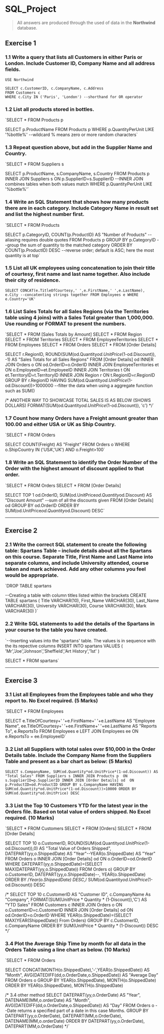 # SQL_Project

> All answers are produced through the used of data in the **Northwind** database.
## Exercise 1
### 1.1 Write a query that lists all Customers in either Paris or London. Include Customer ID, Company Name and all address fields.
```
USE Northwind 

SELECT c.CustomerID, c.CompanyName, c.Address 
FROM Customers c
WHERE c.City IN ('Paris', 'London') --shorthand for OR operator
```
### 1.2 List all products stored in bottles.

`SELECT * FROM Products p

SELECT p.ProductName 
FROM Products p
WHERE p.QuantityPerUnit LIKE '%bottle%' --wildcard % means zero or more random characters`

### 1.3 Repeat question above, but add in the Supplier Name and Country.

`SELECT * FROM Suppliers s

SELECT p.ProductName, s.CompanyName, s.Country 
FROM Products p INNER JOIN Suppliers s ON p.SupplierID=s.SupplierID --INNER JOIN combines tables when both values match 
WHERE p.QuantityPerUnit LIKE '%bottle%'`

### 1.4 Write an SQL Statement that shows how many products there are in each category. Include Category Name in result set and list the highest number first.

`SELECT * FROM Products

SELECT p.CategoryID, COUNT(p.ProductID) AS "Number of Products" --aliasing requires double quotes
FROM Products p
GROUP BY p.CategoryID --group the sum of quantity to the matched category
ORDER BY COUNT(p.ProductID) DESC --reverse order; default is ASC; here the most quantity is at top`

### 1.5 List all UK employees using concatenation to join their title of courtesy, first name and last name together. Also include their city of residence.

`SELECT CONCAT(e.TitleOfCourtesy,' ',e.FirstName,' ',e.LastName), e.City --concatenting strings together
FROM Employees e
WHERE e.Country='UK'`

### 1.6 List Sales Totals for all Sales Regions (via the Territories table using 4 joins) with a Sales Total greater than 1,000,000. Use rounding or FORMAT to present the numbers. 

`SELECT * FROM [Sales Totals by Amount]
SELECT * FROM Region
SELECT * FROM Territories
SELECT * FROM EmployeeTerritories
SELECT * FROM Employees
SELECT * FROM Orders
SELECT * FROM [Order Details]

SELECT r.RegionID, ROUND(SUM(od.Quantity*od.UnitPrice*(1-od.Discount)), -1) AS "Sales Totals for all Sales Regions"
FROM [Order Details] od 
INNER JOIN Orders o ON od.OrderID=o.OrderID 
INNER JOIN EmployeeTerritories et ON o.EmployeeID=et.EmployeeID 
INNER JOIN Territories t ON et.TerritoryID=t.TerritoryID 
INNER JOIN Region r ON t.RegionID=r.RegionID
GROUP BY r.RegionID
HAVING SUM(od.Quantity*od.UnitPrice*(1-od.Discount))>1000000 --filter the data when using a aggregate function such as SUM()

/*
ANOTHER WAY TO SHOWCASE TOTAL SALES IS AS BELOW (SHOWS DOLLARS)
FORMAT(SUM(od.Quantity*od.UnitPrice*(1-od.Discount)), 'c')
*/`

### 1.7 Count how many Orders have a Freight amount greater than 100.00 and either USA or UK as Ship Country.

`SELECT * FROM Orders

SELECT COUNT(Freight) AS "Freight"
FROM Orders o
WHERE o.ShipCountry IN ('USA','UK') AND o.Freight>100`

### 1.8 Write an SQL Statement to identify the Order Number of the Order with the highest amount of discount applied to that order.

`SELECT * FROM Orders
SELECT * FROM [Order Details]

SELECT TOP 1 od.OrderID, SUM(od.UnitPrice*od.Quantity*od.Discount) AS "Discount Amount" --sum of all the discounts given
FROM [Order Details] od
GROUP BY od.OrderID
ORDER BY SUM(od.UnitPrice*od.Quantity*od.Discount) DESC`

___
## Exercise 2
### 2.1 Write the correct SQL statement to create the following table: Spartans Table – include details about all the Spartans on this course. Separate Title, First Name and Last Name into separate columns, and include University attended, course taken and mark achieved. Add any other columns you feel would be appropriate. 

`DROP TABLE spartans

--Creating a table with column titles listed within the brackets
CREATE TABLE spartans (
    Title VARCHAR(10),
    First_Name VARCHAR(30),
    Last_Name VARCHAR(30),
    University VARCHAR(30),
    Course VARCHAR(30),
    Mark VARCHAR(30)
)`

### 2.2 Write SQL statements to add the details of the Spartans in your course to the table you have created.

`--Inserting values into the 'spartans' table. The values is in sequence with the its repective columns 
INSERT INTO spartans
VALUES (
    'Mr','Joe','Johnson','Sheffield','Art History','1st'
)

SELECT * FROM spartans`

___
## Exercise 3
### 3.1 List all Employees from the Employees table and who they report to. No Excel required. (5 Marks)

`SELECT * FROM Employees

SELECT e.TitleOfCourtesy+' '+e.FirstName+' '+e.LastName AS "Employee Name", ee.TitleOfCourtesy+' '+ee.FirstName+' '+ee.LastName AS "Reports To", e.ReportsTo
FROM Employees e LEFT JOIN Employees ee ON e.ReportsTo = ee.EmployeeID`

### 3.2 List all Suppliers with total sales over $10,000 in the Order Details table. Include the Company Name from the Suppliers Table and present as a bar chart as below: (5 Marks)

`SELECT s.CompanyName, SUM(od.Quantity*od.UnitPrice*(1-od.Discount)) AS "Total Sales"
FROM Suppliers s INNER JOIN Products p 
ON s.SupplierID=p.SupplierID INNER JOIN [Order Details] od 
ON p.ProductID=od.ProductID
GROUP BY s.CompanyName
HAVING SUM(od.Quantity*od.UnitPrice*(1-od.Discount))>10000
ORDER BY SUM(od.Quantity*od.UnitPrice) DESC`

### 3.3 List the Top 10 Customers YTD for the latest year in the Orders file. Based on total value of orders shipped. No Excel required. (10 Marks)

`SELECT * FROM Customers
SELECT * FROM [Orders]
SELECT * FROM [Order Details]

SELECT TOP 10 o.CustomerID, ROUND(SUM(od.Quantity*od.UnitPrice*(1-od.Discount)),0) AS "Total Value of Orders Shipped", DATEPART(yy,o.ShippedDate) AS "Year"--YEAR(o.ShippedDate) AS "Year"
FROM Orders o INNER JOIN [Order Details] od 
ON o.OrderID=od.OrderID
WHERE DATEPART(yy,o.ShippedDate)=(SELECT MAX(DATEPART(yy,o.ShippedDate)) FROM Orders o) 
GROUP BY o.CustomerID, DATEPART(yy,o.ShippedDate)--, YEAR(o.ShippedDate)
ORDER BY /*Year(o.ShippedDate) DESC,*/ SUM(od.Quantity*od.UnitPrice*(1-od.Discount)) DESC

/*
SELECT TOP 10 c.CustomerID AS "Customer ID", c.CompanyName As "Company", FORMAT(SUM(UnitPrice * Quantity * (1-Discount)),'C') AS "YTD Sales"
FROM Customers c INNER JOIN Orders o ON o.CustomerID=c.CustomerID
INNER JOIN [Order Details] od ON od.OrderID=o.OrderID
WHERE YEAR(o.ShippedDate)=(SELECT MAX(YEAR(ShippedDate)) 
                           From Orders)
GROUP BY c.CustomerID, c.CompanyName
ORDER BY SUM(UnitPrice * Quantity * (1-Discount)) DESC
*/`

### 3.4 Plot the Average Ship Time by month for all data in the Orders Table using a line chart as below. (10 Marks)

`SELECT * FROM Orders

SELECT CONCAT(MONTH(o.ShippedDate),'-',YEAR(o.ShippedDate)) AS "Month", AVG(DATEDIFF(dd,o.OrderDate,o.ShippedDate)) AS "Average Day"
FROM Orders o
GROUP BY YEAR(o.ShippedDate), MONTH(o.ShippedDate) 
ORDER BY YEAR(o.ShippedDate), MONTH(o.ShippedDate)

/*
3.4 other method
SELECT DATEPART(yy,o.OrderDate) AS "Year", DATENAME(MM,o.orderDate) AS "Month", AVG(DATEDIFF(dd,o.OrderDate,o.ShippedDate)) AS "Day"
FROM Orders o
--Date returns a specified part of a date in this case Months.
GROUP BY DATEPART(yy,o.OrderDate), DATEPART(MM,o.OrderDate), DATENAME(MM,o.orderDate)
ORDER BY DATEPART(yy,o.OrderDate), DATEPART(MM,o.OrderDate)
*/`
